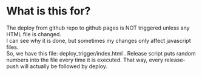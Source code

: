 # What is this for?

The deploy from github repo to github pages is NOT triggered unless any HTML file is changed.  
I can see why it is done, but sometimes my changes only affect javascript files.  
So, we have this file: deploy_trigger/index.html . Release script puts random numbers into the file every time it is executed. That way, every release-push will actually be followed by deploy.  
